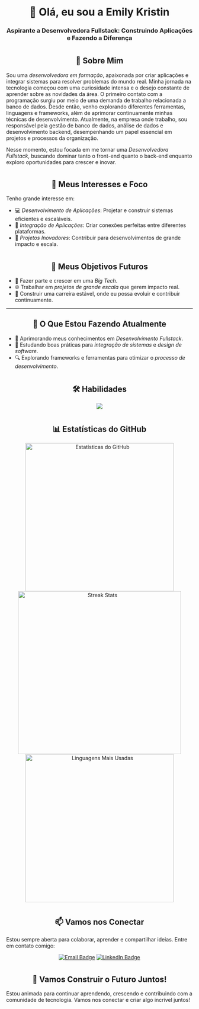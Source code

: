 <div align="center">

# 👋 Olá, eu sou a Emily Kristin  
### Aspirante a Desenvolvedora Fullstack: Construindo Aplicações e Fazendo a Diferença  

<h1></h1>

</div>

<div align="center">

## 🧠 Sobre Mim  
</div>

Sou uma *desenvolvedora em formação*, apaixonada por criar aplicações e integrar sistemas para resolver problemas do mundo real. Minha jornada na tecnologia começou com uma curiosidade intensa e o desejo constante de aprender sobre as novidades da área. O primeiro contato com a programação surgiu por meio de uma demanda de trabalho relacionada a banco de dados. Desde então, venho explorando diferentes ferramentas, linguagens e frameworks, além de aprimorar continuamente minhas técnicas de desenvolvimento.
Atualmente, na empresa onde trabalho, sou responsável pela gestão de banco de dados, análise de dados e desenvolvimento backend, desempenhando um papel essencial em projetos e processos da organização.

Nesse momento, estou focada em me tornar uma *Desenvolvedora Fullstack*, buscando dominar tanto o front-end quanto o back-end enquanto exploro oportunidades para crescer e inovar.  

<h1></h1>

<div align="center">

## 🚀 Meus Interesses e Foco  
</div>

Tenho grande interesse em:  
- 💻 *Desenvolvimento de Aplicações*: Projetar e construir sistemas eficientes e escaláveis.  
- 🔗 *Integração de Aplicações*: Criar conexões perfeitas entre diferentes plataformas.  
- 🌟 *Projetos Inovadores*: Contribuir para desenvolvimentos de grande impacto e escala.  

<h1></h1>

<div align="center">

## 🎯 Meus Objetivos Futuros  
</div>

- 🚀 Fazer parte e crescer em uma *Big Tech*.  
- 🌐 Trabalhar em *projetos de grande escala* que gerem impacto real.  
- 💼 Construir uma carreira estável, onde eu possa evoluir e contribuir continuamente.  

---

<div align="center">

## 🔨 O Que Estou Fazendo Atualmente  
</div>

- 🧠 Aprimorando meus conhecimentos em *Desenvolvimento Fullstack*.  
- 🌱 Estudando boas práticas para *integração de sistemas* e *design de software*.  
- 🔍 Explorando frameworks e ferramentas para otimizar o *processo de desenvolvimento*.  

<h1></h1>

<div align="center">

## 🛠️ Habilidades  
</div>

<p align="center">
  <img src="https://skillicons.dev/icons?i=python,js,html,css,java,cs,docker,git,azure,nodejs,angular,spring,figma" />
</p>

<h1></h1>

<div align="center">

## 📊 Estatísticas do GitHub  
</div>

<p align="center">
  <img width="400px" src="https://github-readme-stats.vercel.app/api?username=emy-devfullstack&show_icons=true&count_private=true&title_color=4caf50&text_color=ffffff&icon_color=4caf50&bg_color=0f172a&hide_border=true" alt="Estatísticas do GitHub" />
  <img width="440px" src="https://github-readme-streak-stats.herokuapp.com/?user=emy-devfullstack&stroke=ffffff&background=0f172a&ring=4caf50&fire=4caf50&currStreakNum=ffffff&currStreakLabel=4caf50&sideNums=ffffff&sideLabels=ffffff&dates=ffffff&hide_border=true" alt="Streak Stats" />
  <br/>
  <img width="400px" src="https://github-readme-stats.vercel.app/api/top-langs?username=emy-devfullstack&title_color=4caf50&text_color=ffffff&icon_color=4caf50&bg_color=0f172a&hide_border=true&layout=compact" alt="Linguagens Mais Usadas" />
</p>  

<h1></h1>

<div align="center">

## 📫 Vamos nos Conectar  
</div>

Estou sempre aberta para colaborar, aprender e compartilhar ideias. Entre em contato comigo:  

<p align="center">
  <a href="mailto:kristin.fullstackdev@gmail.com"><img src="https://img.shields.io/badge/Email-kristin.fullstackdev@gmail.com-red?style=for-the-badge&logo=gmail&logoColor=white" alt="Email Badge"></a>
  <a href="https://www.linkedin.com/in/emily-garcia-2969b5252/" target="_blank">
    <img src="https://img.shields.io/badge/LinkedIn-Emily%20Kristin-blue?style=for-the-badge&logo=linkedin&logoColor=white" alt="LinkedIn Badge">
  </a>
</p>

<h1></h1>

<div align="center">

## 🌟 Vamos Construir o Futuro Juntos!  
</div>

Estou animada para continuar aprendendo, crescendo e contribuindo com a comunidade de tecnologia. Vamos nos conectar e criar algo incrível juntos!

<h1></h1>
